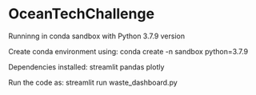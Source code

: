 # OceanTechChallenge

Runninng in conda sandbox with 
Python 3.7.9 version 

Create conda environment using: 
conda create -n sandbox python=3.7.9

Dependencies installed: 
streamlit pandas plotly

Run the code as: 
streamlit run waste_dashboard.py

